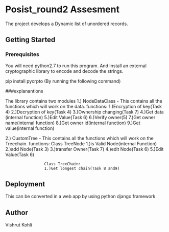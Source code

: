 # Posist_round2 Assesment

The project develops a Dynamic list of unordered records. 

## Getting Started


### Prerequisites

You will need python2.7 to run this program. 
And install an external cryptographic library to encode and decode the strings.

pip install pycrpto (By running the following command)

###explanantions

The library contains two modules 
1.) NodeDataClass  - This contains all the functions which will work on the data. 
                     functions:
                     1.)Encryption of key(Task 4)
                     2.)Decryption of key(Task 4)
                     3.)Ownership changing(Task 7)
                     4.)Get data (internal function)
                     5.)Edit Value(Task 6)
                     6.)Verify owner(5)
                     7.)Get owner name(internal function)
                     8.)Get owner id(internal function)
                     9.)Get value(internal function)
                     
2.) CustomTree  - This contains all the functions which will work on the Treechain. 
                     functions:
                     Class TreeNode
                     1.)is Valid Node(internal Function)
                     2.)add Node(Task 3)
                     3.)transfer Owner(Task 7)
                     4.)edit Node(Task 6)
                     5.)Edit Value(Task 6)
                     
                     Class TreeChain:
                     1.)Get longest chain(Task 8 and9)
                     
                     
                     

## Deployment

This can be converted in a web app by using python django framework 



## Author

Vishrut Kohli


